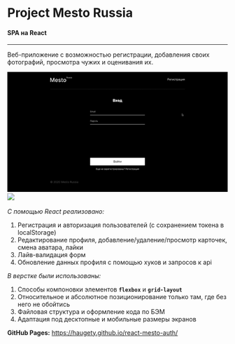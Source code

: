 # **Project Mesto Russia**
#### **SPA на React**
----
Веб-приложение с возможностью регистрации, добавления своих фотографий, просмотра чужих и оценивания их.

![](./README-gifs/RegAndAuth.gif)
![](./README-gifs/Interf.gif)

_С помощью React реализовано:_
1. Регистрация и авторизация пользователей (с сохранением токена в localStorage)
2. Редактирование профиля, добавление/удаление/просмотр карточек, смена аватара, лайки
3. Лайв-валидация форм
4. Обновление данных профиля с помощью хуков и запросов к api

_В верстке были использованы:_
1. Способы компоновки элементов **```flexbox```** и **```grid-layout```**
2. Относительное и абсолютное позиционирование только там, где без него не обойтись
3. Файловая структура и оформление кода по БЭМ
4. Адаптация под десктопные и мобильные размеры экранов

**GitHub Pages:** https://haugety.github.io/react-mesto-auth/
